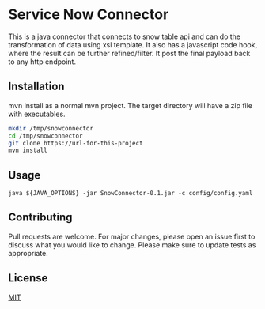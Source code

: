 # Service Now Connector

This is a java connector that connects to snow table api and can do the transformation of data using xsl template. It also has a javascript code hook, where the result can be further refined/filter. It post the final payload back to any http endpoint.

## Installation

mvn install as a normal mvn project. The target directory will have a zip file with executables.

```bash
mkdir /tmp/snowconnector
cd /tmp/snowconnector
git clone https://url-for-this-project
mvn install

```

## Usage

```
java ${JAVA_OPTIONS} -jar SnowConnector-0.1.jar -c config/config.yaml

```

## Contributing
Pull requests are welcome. For major changes, please open an issue first to discuss what you would like to change.
Please make sure to update tests as appropriate.

## License
[MIT](https://choosealicense.com/licenses/mit/)
